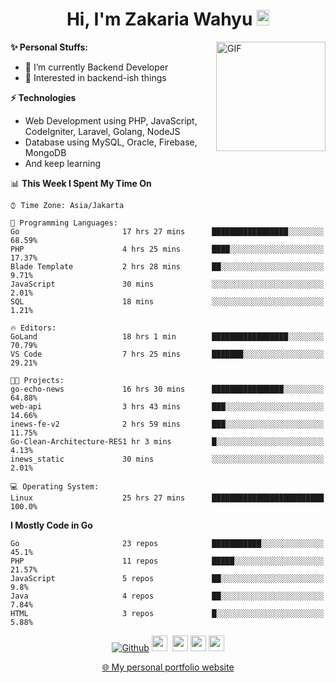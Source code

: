 <h1 align="center">Hi, I'm Zakaria Wahyu <img src="https://github.com/TheDudeThatCode/TheDudeThatCode/blob/master/Assets/Hi.gif" width="20px" height="25px"></h1>

<img align="right" alt="GIF" height="175px" src="https://www.nayakapratama.co.id/wp-content/uploads/2019/07/Website-Maintenance.gif" />

**✨ Personal Stuffs:**
- 🔭 I’m currently Backend Developer
- 🌱 Interested in backend-ish things

**⚡ Technologies**
- Web Development using PHP, JavaScript, CodeIgniter, Laravel, Golang, NodeJS
- Database using MySQL, Oracle, Firebase, MongoDB
- And keep learning

<!--START_SECTION:waka-->
📊 **This Week I Spent My Time On** 

```text
⌚︎ Time Zone: Asia/Jakarta

💬 Programming Languages: 
Go                       17 hrs 27 mins      █████████████████░░░░░░░░   68.59% 
PHP                      4 hrs 25 mins       ████░░░░░░░░░░░░░░░░░░░░░   17.37% 
Blade Template           2 hrs 28 mins       ██░░░░░░░░░░░░░░░░░░░░░░░   9.71% 
JavaScript               30 mins             ░░░░░░░░░░░░░░░░░░░░░░░░░   2.01% 
SQL                      18 mins             ░░░░░░░░░░░░░░░░░░░░░░░░░   1.21%

🔥 Editors: 
GoLand                   18 hrs 1 min        █████████████████░░░░░░░░   70.79% 
VS Code                  7 hrs 25 mins       ███████░░░░░░░░░░░░░░░░░░   29.21%

🐱‍💻 Projects: 
go-echo-news             16 hrs 30 mins      ████████████████░░░░░░░░░   64.88% 
web-api                  3 hrs 43 mins       ███░░░░░░░░░░░░░░░░░░░░░░   14.66% 
inews-fe-v2              2 hrs 59 mins       ███░░░░░░░░░░░░░░░░░░░░░░   11.75% 
Go-Clean-Architecture-RES1 hr 3 mins         █░░░░░░░░░░░░░░░░░░░░░░░░   4.13% 
inews_static             30 mins             ░░░░░░░░░░░░░░░░░░░░░░░░░   2.01%

💻 Operating System: 
Linux                    25 hrs 27 mins      █████████████████████████   100.0%

```

**I Mostly Code in Go** 

```text
Go                       23 repos            ███████████░░░░░░░░░░░░░░   45.1% 
PHP                      11 repos            █████░░░░░░░░░░░░░░░░░░░░   21.57% 
JavaScript               5 repos             ██░░░░░░░░░░░░░░░░░░░░░░░   9.8% 
Java                     4 repos             ██░░░░░░░░░░░░░░░░░░░░░░░   7.84% 
HTML                     3 repos             █░░░░░░░░░░░░░░░░░░░░░░░░   5.88%

```



<!--END_SECTION:waka-->

<p align="center">
<a href="https://github.com/zakariawahyu" target="_blank"><img alt="Github" src="https://img.shields.io/badge/GitHub-%2312100E.svg?&style=for-the-badge&logo=Github&logoColor=white" /></a>
<a href="https://www.twitter.com/_zakariawahyu"><img src="https://img.shields.io/badge/twitter-%231DA1F2.svg?&style=for-the-badge&logo=twitter&logoColor=white" height=25></a> 
<a href="https://www.linkedin.com/in/zakariawahyu"><img src="https://img.shields.io/badge/linkedin-%230077B5.svg?&style=for-the-badge&logo=linkedin&logoColor=white" height=25></a> 
<a href="https://www.instagram.com/_zakariawahyu"><img src="https://img.shields.io/badge/instagram-%23E4405F.svg?&style=for-the-badge&logo=instagram&logoColor=white" height=25></a>
<a href="https://medium.com/@zakariawahyu"><img src="https://img.shields.io/badge/Medium-12100E?style=for-the-badge&logo=medium&logoColor=white" height=25></a>
</p>
<p align="center"><a href="https://www.zakariawahyu.com" target="_blank">🌐 My personal portfolio website</a></p>
